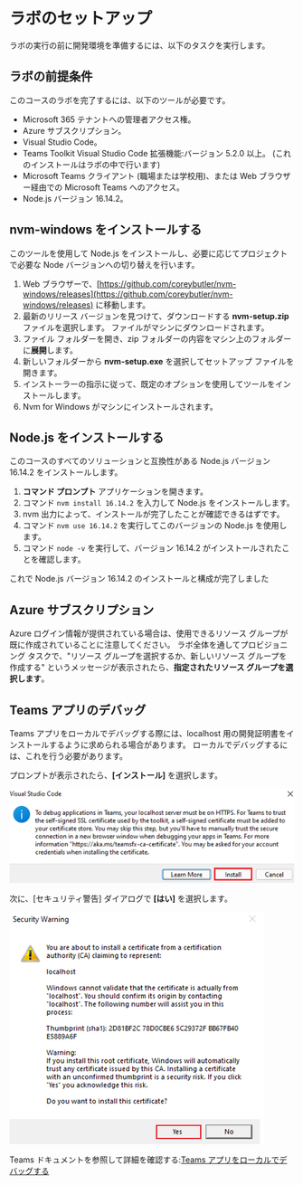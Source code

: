 # ラボのセットアップ

ラボの実行の前に開発環境を準備するには、以下のタスクを実行します。

## ラボの前提条件

このコースのラボを完了するには、以下のツールが必要です。

- Microsoft 365 テナントへの管理者アクセス権。
- Azure サブスクリプション。
- Visual Studio Code。
- Teams Toolkit Visual Studio Code 拡張機能:バージョン 5.2.0 以上。 (これのインストールはラボの中で行います)
- Microsoft Teams クライアント (職場または学校用)、または Web ブラウザー経由での Microsoft Teams へのアクセス。
- Node.js バージョン 16.14.2。

## nvm-windows をインストールする

このツールを使用して Node.js をインストールし、必要に応じてプロジェクトで必要な Node バージョンへの切り替えを行います。

1. Web ブラウザーで、[https://github.com/coreybutler/nvm-windows/releases](https://github.com/coreybutler/nvm-windows/releases) に移動します。
2. 最新のリリース バージョンを見つけて、ダウンロードする **nvm-setup.zip** ファイルを選択します。  ファイルがマシンにダウンロードされます。
3. ファイル フォルダーを開き、zip フォルダーの内容をマシン上のフォルダーに**展開**します。
4. 新しいフォルダーから **nvm-setup.exe** を選択してセットアップ ファイルを開きます。
5. インストーラーの指示に従って、既定のオプションを使用してツールをインストールします。
6. Nvm for Windows がマシンにインストールされます。

## Node.js をインストールする

このコースのすべてのソリューションと互換性がある Node.js バージョン 16.14.2 をインストールします。

1. **コマンド プロンプト** アプリケーションを開きます。
2. コマンド `nvm install 16.14.2` を入力して Node.js をインストールします。
3. nvm 出力によって、インストールが完了したことが確認できるはずです。
4. コマンド `nvm use 16.14.2` を実行してこのバージョンの Node.js を使用します。
5. コマンド `node -v` を実行して、バージョン 16.14.2 がインストールされたことを確認します。

これで Node.js バージョン 16.14.2 のインストールと構成が完了しました

## Azure サブスクリプション

Azure ログイン情報が提供されている場合は、使用できるリソース グループが既に作成されていることに注意してください。  ラボ全体を通してプロビジョニング タスクで、"リソース グループを選択するか、新しいリソース グループを作成する" というメッセージが表示されたら、**指定されたリソース グループを選択します**。

## Teams アプリのデバッグ

Teams アプリをローカルでデバッグする際には、localhost 用の開発証明書をインストールするように求められる場合があります。  ローカルでデバッグするには、これを行う必要があります。

プロンプトが表示されたら、**[インストール]** を選択します。

![開発証明書をインストールするためのプロンプトのスクリーンショット。](../../media/install-certificate.png)

次に、[セキュリティ警告] ダイアログで **[はい]** を選択します。

![セキュリティ ダイアログのスクリーンショット。](../../media/development-certificate.png)

Teams ドキュメントを参照して詳細を確認する:[Teams アプリをローカルでデバッグする](https://learn.microsoft.com/microsoftteams/platform/toolkit/debug-local?tabs=Windows&pivots=visual-studio-code-v5)
